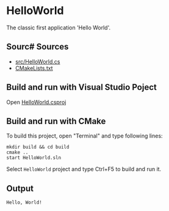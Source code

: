 # HelloWorld

The classic first application 'Hello World'.

## Sourc# Sources

* [src/HelloWorld.cs](src/HelloWorld.cs)
* [CMakeLists.txt](CMakeLists.txt)

## Build and run with Visual Studio Poject

Open [HelloWorld.csproj](HelloWorld.csproj)

## Build and run with CMake

To build this project, open "Terminal" and type following lines:

```batch
mkdir build && cd build
cmake ..
start HelloWorld.sln
```

Select `HelloWorld` project and type Ctrl+F5 to build and run it.

## Output

```
Hello, World!
```
